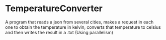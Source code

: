 # TemperatureConverter

A program that reads a json from several cities, makes a request in each one to obtain the temperature in kelvin, converts that temperature to celsius and then writes the result in a .txt (Using parallelism)
